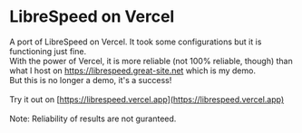 # LibreSpeed on Vercel
A port of LibreSpeed on Vercel. It took some configurations but it is functioning just fine. <br>
With the power of Vercel, it is more reliable (not 100% reliable, though) than what I host on https://librespeed.great-site.net which is my demo. <br>
But this is no longer a demo, it's a success!
<br><br>
Try it out on [https://librespeed.vercel.app](https://librespeed.vercel.app)
<br><br>
Note: Reliability of results are not guranteed.
